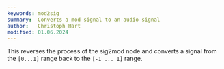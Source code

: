 ```yaml
---
keywords: mod2sig
summary:  Converts a mod signal to an audio signal
author:   Christoph Hart
modified: 01.06.2024
---
```

  
This reverses the process of the sig2mod node and converts a signal from the `[0...1]` range back to the `[-1 ... 1]` range.
